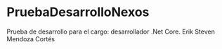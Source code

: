 # PruebaDesarrolloNexos
Prueba de desarrollo para el cargo: desarrollador .Net Core. Erik Steven Mendoza Cortés
